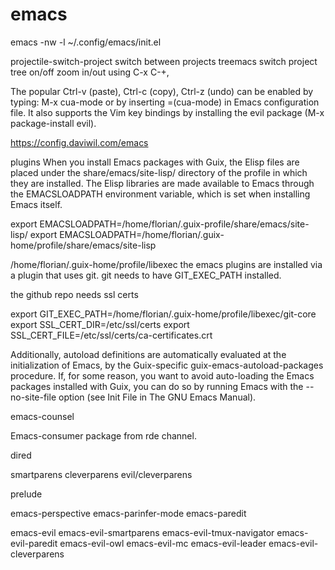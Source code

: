 # emacs

emacs -nw -l ~/.config/emacs/init.el

projectile-switch-project  switch between projects
treemacs  switch project tree on/off
zoom in/out using C-x C-+,

The popular Ctrl-v (paste), Ctrl-c (copy), Ctrl-z (undo) can be enabled by typing: M-x cua-mode or by inserting =(cua-mode) in Emacs configuration file. It also supports the Vim key bindings by installing the evil package (M-x package-install evil).

https://config.daviwil.com/emacs


plugins
When you install Emacs packages with Guix, the Elisp files are placed under the share/emacs/site-lisp/ directory of the profile in which they are installed. The Elisp libraries are made available to Emacs through the EMACSLOADPATH environment variable, which is set when installing Emacs itself.

export EMACSLOADPATH=/home/florian/.guix-profile/share/emacs/site-lisp/
export EMACSLOADPATH=/home/florian/.guix-home/profile/share/emacs/site-lisp


/home/florian/.guix-home/profile/libexec
the emacs plugins are installed via a plugin that uses git.
git needs to have GIT_EXEC_PATH installed.

the github repo needs ssl certs

export GIT_EXEC_PATH=/home/florian/.guix-home/profile/libexec/git-core
export SSL_CERT_DIR=/etc/ssl/certs
export SSL_CERT_FILE=/etc/ssl/certs/ca-certificates.crt

Additionally, autoload definitions are automatically evaluated at the initialization of Emacs, by the Guix-specific guix-emacs-autoload-packages procedure. If, for some reason, you want to avoid auto-loading the Emacs packages installed with Guix, you can do so by running Emacs with the --no-site-file option (see Init File in The GNU Emacs Manual).





emacs-counsel


Emacs-consumer package from rde channel.


dired


smartparens
cleverparens
evil/cleverparens

prelude


emacs-perspective
emacs-parinfer-mode
emacs-paredit


emacs-evil
emacs-evil-smartparens
emacs-evil-tmux-navigator
emacs-evil-paredit
emacs-evil-owl
emacs-evil-mc
emacs-evil-leader
emacs-evil-cleverparens